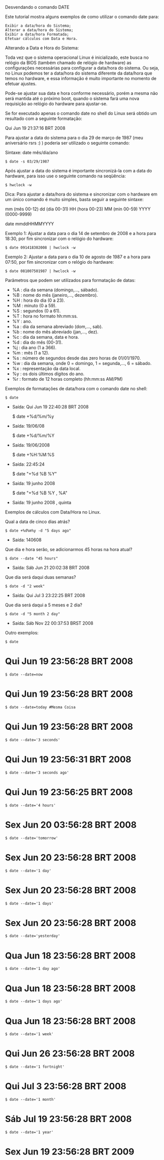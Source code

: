 Desvendando o comando DATE

Este tutorial mostra alguns exemplos de como utilizar o comando date para:

    Exibir a data/hora do Sistema;
    Alterar a data/hora do Sistema;
    Exibir a data/hora Formatada;
    Efetuar cálculos com Data e Hora. 

Alterando a Data e Hora do Sistema:

Toda vez que o sistema operacional Linux é inicializado, este busca no relógio da BIOS
(também chamado de relógio de hardware) as configurações necessárias para configurar a
data/hora do sistema. Ou seja, no Linux podemos ter a data/hora do sistema diferente da data/hora
que temos no hardware, e essa informação é muito importante no momento de efetuar ajustes.

Pode-se ajustar sua data e hora conforme necessário, porém a mesma não será mantida até
o próximo boot, quando o sistema fará uma nova requisição ao relógio do hardware para ajustar-se.

Se for executado apenas o comando date no shell do Linux será obtido um
resultado com a seguinte formatação:

Qui Jun 19 21:37:16 BRT 2008

Para ajustar a data do sistema para o dia 29 de março de 1987
(meu aniversário rsrs :) ) poderia ser utilizado o seguinte comando:

Sintaxe: date mês/dia/ano

    $ date -s 03/29/1987

Após ajustar a data do sistema é importante sincronizá-la com a data do hardware,
para isso use o seguinte comando na seqüência:

    $ hwclock -w

Dica: Para ajustar a data/hora do sistema e sincronizar com o hardware em um 
único comando é muito simples, basta seguir a seguinte sintaxe:

mm (mês 00-12)
dd (dia 00-31)
HH (hora 00-23)
MM (min 00-59)
YYYY (0000-9999)

date mmddHHMMYYYY

Exemplo 1: Ajustar a data para o dia 14 de setembro de 2008 e a hora para 18:30, 
por fim sincronizar com o relógio do hardware:

    $ date 091418302008 | hwclock -w

Exemplo 2: Ajustar a data para o dia 10 de agosto de 1987 e a hora para 07:50,
por fim sincronizar com o relógio do hardware:

    $ date 081007501987 | hwclock -w

Parâmetros que podem ser utilizados para formatação de datas:

- %A : dia da semana (domingo,..., sábado).
- %B : nome do mês (janeiro,..., dezembro).
- %H : hora do dia (0 a 23).
- %M : minuto (0 a 59).
- %S : segundos (0 a 61).
- %T : hora no formato hh:mm:ss.
- %Y : ano.
- %a : dia da semana abreviado (dom,..., sab).
- %b : nome do mês abreviado (jan,..., dez).
- %c : dia da semana, data e hora.
- %d : dia do mês (00-31).
- %j : dia ano (1 a 366).
- %m : mês (1 a 12).
- %s : número de segundos desde das zero horas de 01/01/1970.
- %w : dia da semana, onde 0 = domingo, 1 = segunda,..., 6 = sábado.
- %x : representação da data local.
- %y : os dois últimos dígitos do ano.
- %r : formato de 12 horas completo (hh:mm:ss AM/PM) 

Exemplos de formatações de data/hora com o comando date no shell:

    $ date
- Saída: Qui Jun 19 22:40:28 BRT 2008

    $ date +%d/%m/%y
- Saída: 19/06/08

    $ date +%d/%m/%Y
- Saída: 19/06/2008

    $ date +%H:%M:%S
- Saída: 22:45:24

    $ date "+%d %B %Y"
- Saída: 19 junho 2008

    $ date "+%d %B %Y , %A"
- Saída: 19 junho 2008 , quinta


Exemplos de cálculos com Data/Hora no Linux.

Qual a data de cinco dias atrás?

    $ date +%d%m%y -d "5 days ago"
- Saída: 140608

Que dia e hora serão, se adicionarmos 45 horas na hora atual?

    $ date --date "45 hours"
- Saída: Sáb Jun 21 20:02:38 BRT 2008

Que dia será daqui duas semanas?

    $ date -d "2 week"
- Saída: Qui Jul 3 23:22:25 BRT 2008

Que dia será daqui a 5 meses e 2 dia?

    $ date -d "5 month 2 day"
- Saída: Sáb Nov 22 00:37:53 BRST 2008

Outro exemplos:

    $ date
# Qui Jun 19 23:56:28 BRT 2008

    $ date --date=now
# Qui Jun 19 23:56:28 BRT 2008

    $ date --date=today #Mesma Coisa
# Qui Jun 19 23:56:28 BRT 2008

    $ date --date='3 seconds'
# Qui Jun 19 23:56:31 BRT 2008

    $ date --date='3 seconds ago'
# Qui Jun 19 23:56:25 BRT 2008

    $ date --date='4 hours'
# Sex Jun 20 03:56:28 BRT 2008

    $ date --date='tomorrow'
# Sex Jun 20 23:56:28 BRT 2008

    $ date --date='1 day'
# Sex Jun 20 23:56:28 BRT 2008

    $ date --date='1 days'
# Sex Jun 20 23:56:28 BRT 2008

    $ date --date='yesterday'
# Qua Jun 18 23:56:28 BRT 2008

    $ date --date='1 day ago'
# Qua Jun 18 23:56:28 BRT 2008

    $ date --date='1 days ago'
# Qua Jun 18 23:56:28 BRT 2008

    $ date --date='1 week'
# Qui Jun 26 23:56:28 BRT 2008

    $ date --date='1 fortnight'
# Qui Jul 3 23:56:28 BRT 2008

    $ date --date='1 month'
# Sáb Jul 19 23:56:28 BRT 2008

    $ date --date='1 year'
# Sex Jun 19 23:56:28 BRT 2009